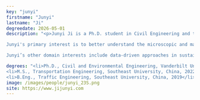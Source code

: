 ```yaml
---
key: "junyi"
firstname: "Junyi"
lastname: "Ji"
degreedate: 2026-05-01
description: "<p>Junyi Ji is a Ph.D. student in Civil Engineering and the Institute for Software Integrated Systems at Vanderbilt University. He earned his M.S. in Transportation Engineering and B.Eng. in Traffic Engineering from Southeast University, China. 

Junyi's primary interest is to better understand the microscopic and macroscopic traffic flow characteristics and to formulate control strategies to improve the efficiency and safety of freeway systems. He is actively involved in freeway traffic testbed development and field experiments. His current research is focusing on smoothing traffic trajectories at scale with application on the I-24 MOTION testbed.

Junyi’s other domain interests include data-driven approaches in sustainable transportation (road safety, active mode traffic, and environmental impacts). He has served as a volunteer since 2017 for SustainableCity, a top-tier volunteer organization in China focused on sustainability. He also serves for MoveVU, aimed at transitioning Vanderbilt towards a future of sustainable mobility. His long-term research vision is to integrate AI and CPS technology with transportation to create a sustainable system in response to climate change. </p>" 

degrees: "<li>Ph.D., Civil and Environmental Engineering, Vanderbilt University 2026 (expected)</li>
<li>M.S., Transportation Engineering, Southeast University, China, 2022</li>
<li>B.Eng., Traffic Engineering, Southeast University, China, 2019</li>"
image: /images/people/junyi_23S.png
site: https://www.jijunyi.com
---
```

